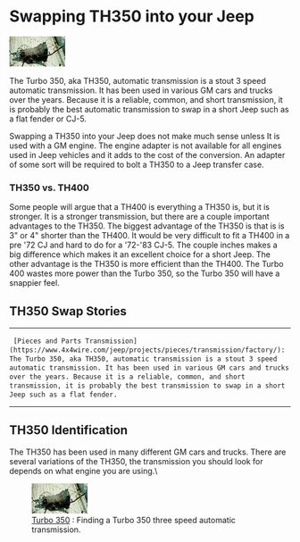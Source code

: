 # Swapping TH350 into your Jeep

[![Turbo 350 Chevy tail shaft](/images/transmission/updates/th350/th3503_.jpg)](/images/transmission/updates/th350/th3503.jpg)

The Turbo 350, aka TH350, automatic transmission is a stout 3 speed automatic transmission. It has been used in various GM cars and trucks over the years. Because it is a reliable, common, and short transmission, it is probably the best automatic transmission to swap in a short Jeep such as a flat fender or CJ-5.

Swapping a TH350 into your Jeep does not make much sense unless It is used with a GM engine. The engine adapter is not available for all engines used in Jeep vehicles and it adds to the cost of the conversion. An adapter of some sort will be required to bolt a TH350 to a Jeep transfer case.

### TH350 vs. TH400

Some people will argue that a TH400 is everything a TH350 is, but it is stronger. It is a stronger transmission, but there are a couple important advantages to the TH350. The biggest advantage of the TH350 is that is is 3\" or 4\" shorter than the TH400. It would be very difficult to fit a TH400 in a pre \'72 CJ and hard to do for a \'72-\'83 CJ-5. The couple inches makes a big difference which makes it an excellent choice for a short Jeep. The other advantage is the TH350 is more efficient than the TH400. The Turbo 400 wastes more power than the Turbo 350, so the Turbo 350 will have a snappier feel.

## TH350 Swap Stories

  -- ---------------------------------------------------------------------------------------------------------------------------------------------------------------------------------------------------------------------------------------------------------------------------------------------------------------------------------------------------------------------------------------------------------------
     [Pieces and Parts Transmission](https://www.4x4wire.com/jeep/projects/pieces/transmission/factory/): The Turbo 350, aka TH350, automatic transmission is a stout 3 speed automatic transmission. It has been used in various GM cars and trucks over the years. Because it is a reliable, common, and short transmission, it is probably the best transmission to swap in a short Jeep such as a flat fender.
  -- ---------------------------------------------------------------------------------------------------------------------------------------------------------------------------------------------------------------------------------------------------------------------------------------------------------------------------------------------------------------------------------------------------------------

## TH350 Identification

The TH350 has been used in many different GM cars and trucks. There are several variations of the TH350, the transmission you should look for depends on what engine you are using.\

<figure>
<img src="/images/transmission/updates/th350/th3503_.jpg" alt="Turbo 350 Chevy tail shaft" />
<figcaption><a href="/transmission/upgrades/gm/gmth350id.html">Turbo 350</a> : Finding a Turbo 350 three speed automatic transmission.</figcaption>
</figure>
